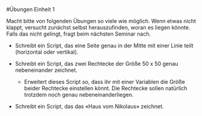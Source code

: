 #Übungen Einheit 1

Macht bitte von folgenden Übungen so viele wie möglich. Wenn etwas nicht klappt, versucht zunächst selbst herauszufinden, woran es liegen könnte. Falls das nicht gelingt, fragt beim nächsten Seminar nach.

* Schreibt ein Script, das eine Seite genau in der Mitte mit einer Linie teilt (horizontal oder vertikal).

* Schreibt ein Script, das zwei Rechtecke der Größe 50 x 50 genau nebeneinander zeichnet.

  * Erweitert dieses Script so, dass ihr mit einer Variablen die Größe beider Rechtecke einstellen könnt. Die Rechtecke sollen natürlich trotzdem noch genau nebeneinanderliegen.

* Schreibt ein Script, das das «Haus vom Nikolaus» zeichnet.

  
